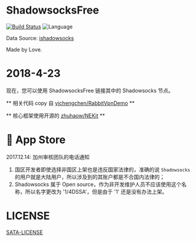 # ShadowsocksFree
[![Build Status](https://travis-ci.org/ChengLuffy/ShadowsocksFree.svg?branch=master)](https://travis-ci.org/ChengLuffy/ShadowsocksFree)
![Language](https://img.shields.io/badge/language-swift-orange.svg)

Data Source: [ishadowsocks](https://go.ishadowx.net)

Made by Love.

# 2018-4-23
现在，您可以使用 ShadowsocksFree 链接其中的 Shadowsocks 节点。

** 相关代码 copy 自 [yichengchen/RabbitVpnDemo][d83b77ef] **

** 核心框架使用开源的 [zhuhaow/NEKit][33cbd2c3] **

  [d83b77ef]: https://github.com/yichengchen/RabbitVpnDemo "Github"
  [33cbd2c3]: https://github.com/zhuhaow/NEKit "Github"

#  App Store
2017.12.14: 加州审核团队的电话通知

1. 国区开发者即使选择非国区上架也是违反国家法律的，准确的说 `Shadowsocks` 的用户就是大陆用户，所以涉及到的其账户都是不合国内法律的；
2. Shadowsocks 属于 Open source，作为非开发维护人员不应该使用这个名称，所以名字更改为 '1/4DSSA'，但是由于 '1' 还是没有办法上架。

# LICENSE
[SATA-LICENSE][907fa31f]

  [907fa31f]: ./LICENSE "LICENSE"
